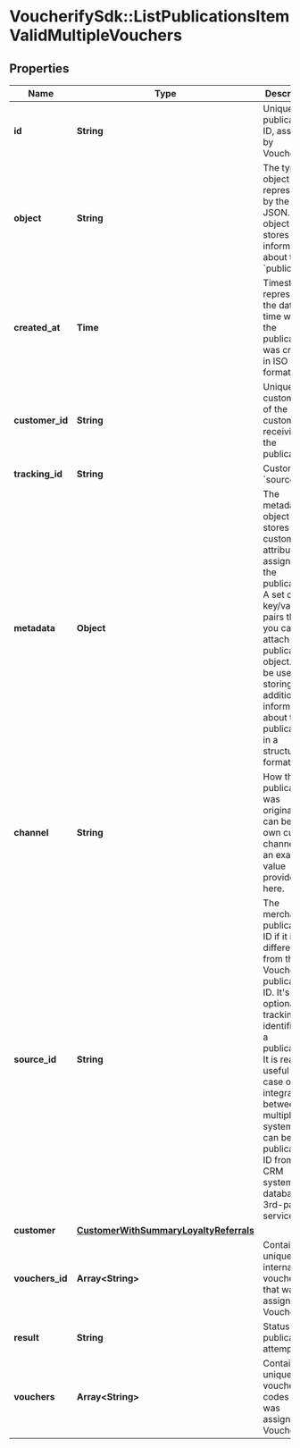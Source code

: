 # VoucherifySdk::ListPublicationsItemValidMultipleVouchers

## Properties

| Name | Type | Description | Notes |
| ---- | ---- | ----------- | ----- |
| **id** | **String** | Unique publication ID, assigned by Voucherify. |  |
| **object** | **String** | The type of object represented by the JSON. This object stores information about the &#x60;publication&#x60;. | [default to &#39;publication&#39;] |
| **created_at** | **Time** | Timestamp representing the date and time when the publication was created in ISO 8601 format. |  |
| **customer_id** | **String** | Unique customer ID of the customer receiving the publication. |  |
| **tracking_id** | **String** | Customer&#39;s &#x60;source_id&#x60;. | [optional] |
| **metadata** | **Object** | The metadata object stores all custom attributes assigned to the publication. A set of key/value pairs that you can attach to a publication object. It can be useful for storing additional information about the publication in a structured format. |  |
| **channel** | **String** | How the publication was originated. It can be your own custom channel or an example value provided here. |  |
| **source_id** | **String** | The merchant’s publication ID if it is different from the Voucherify publication ID. It&#39;s an optional tracking identifier of a publication. It is really useful in case of an integration between multiple systems. It can be a publication ID from a CRM system, database or 3rd-party service.  |  |
| **customer** | [**CustomerWithSummaryLoyaltyReferrals**](CustomerWithSummaryLoyaltyReferrals.md) |  |  |
| **vouchers_id** | **Array&lt;String&gt;** | Contains the unique internal voucher ID that was assigned by Voucherify. |  |
| **result** | **String** | Status of the publication attempt. | [default to &#39;SUCCESS&#39;] |
| **vouchers** | **Array&lt;String&gt;** | Contains the unique voucher codes that was assigned by Voucherify. |  |

